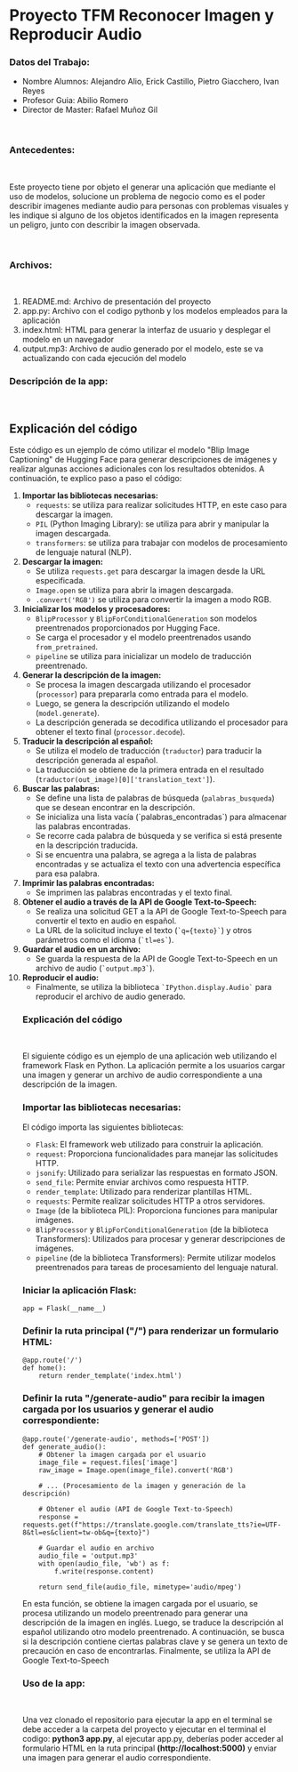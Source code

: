 <h1>Proyecto TFM Reconocer Imagen y Reproducir Audio</h1>

<h3>Datos del Trabajo:</h3>

<ul>
<li>Nombre Alumnos: Alejandro Alio, Erick Castillo, Pietro Giacchero, Ivan Reyes</li>
<li>Profesor Guia: Abilio Romero</li>
<li>Director de Master: Rafael Muñoz Gil</li>
</ul><br>

<h3>Antecedentes:</h3><br>

<p>Este proyecto tiene por objeto el generar una aplicación que mediante el uso de modelos, solucione un problema de negocio como es el poder describir imagenes mediante audio para personas con problemas visuales y les indique si alguno de los objetos identificados en la imagen representa un peligro, junto con describir la imagen observada.</p> <br>

<h3>Archivos:</h3><br>

<ol>
  <li>README.md: Archivo de presentación del proyecto</li>
  <li>app.py: Archivo con el codigo pythonb y los  modelos empleados para la aplicación</li>
  <li>index.html: HTML para generar la interfaz de usuario y desplegar el modelo en un navegador</li>
  <li>output.mp3: Archivo de audio generado por el modelo, este se va actualizando con cada ejecución del modelo</li>
</ol>

<h3>Descripción de la app:</h3><br>

<h2>Explicación del código</h2>

<p>Este código es un ejemplo de cómo utilizar el modelo "Blip Image Captioning" de Hugging Face para generar descripciones de imágenes y realizar algunas acciones adicionales con los resultados obtenidos. A continuación, te explico paso a paso el código:</p>

<ol>
  <li><strong>Importar las bibliotecas necesarias:</strong>
    <ul>
      <li><code>requests</code>: se utiliza para realizar solicitudes HTTP, en este caso para descargar la imagen.</li>
      <li><code>PIL</code> (Python Imaging Library): se utiliza para abrir y manipular la imagen descargada.</li>
      <li><code>transformers</code>: se utiliza para trabajar con modelos de procesamiento de lenguaje natural (NLP).</li>
    </ul>
  </li>

  <li><strong>Descargar la imagen:</strong>
    <ul>
      <li>Se utiliza <code>requests.get</code> para descargar la imagen desde la URL especificada.</li>
      <li><code>Image.open</code> se utiliza para abrir la imagen descargada.</li>
      <li><code>.convert('RGB')</code> se utiliza para convertir la imagen a modo RGB.</li>
    </ul>
  </li>

  <li><strong>Inicializar los modelos y procesadores:</strong>
    <ul>
      <li><code>BlipProcessor</code> y <code>BlipForConditionalGeneration</code> son modelos preentrenados proporcionados por Hugging Face.</li>
      <li>Se carga el procesador y el modelo preentrenados usando <code>from_pretrained</code>.</li>
      <li><code>pipeline</code> se utiliza para inicializar un modelo de traducción preentrenado.</li>
    </ul>
  </li>

  <li><strong>Generar la descripción de la imagen:</strong>
    <ul>
      <li>Se procesa la imagen descargada utilizando el procesador (<code>processor</code>) para prepararla como entrada para el modelo.</li>
      <li>Luego, se genera la descripción utilizando el modelo (<code>model.generate</code>).</li>
      <li>La descripción generada se decodifica utilizando el procesador para obtener el texto final (<code>processor.decode</code>).</li>
    </ul>
  </li>

  <li><strong>Traducir la descripción al español:</strong>
    <ul>
      <li>Se utiliza el modelo de traducción (<code>traductor</code>) para traducir la descripción generada al español.</li>
      <li>La traducción se obtiene de la primera entrada en el resultado (<code>traductor(out_image)[0]['translation_text']</code>).</li>
    </ul>
  </li>

  <li><strong>Buscar las palabras:</strong>
    <ul>
      <li>Se define una lista de palabras de búsqueda (<code>palabras_busqueda</code>) que se desean encontrar en la descripción.</li>
      <li>Se inicializa una lista vacía (`palabras_encontradas`) para almacenar las palabras encontradas.</li>
      <li>Se recorre cada palabra de búsqueda y se verifica si está presente en la descripción traducida.</li>
      <li>Si se encuentra una palabra, se agrega a la lista de palabras encontradas y se actualiza el texto con una advertencia específica para esa palabra.</li>
    </ul>
  </li>
  
  <li><strong>Imprimir las palabras encontradas:</strong>
    <ul>
      <li>Se imprimen las palabras encontradas y el texto final.</li>
    </ul>
  </li>

  <li><strong>Obtener el audio a través de la API de Google Text-to-Speech:</strong>
    <ul>
      <li>Se realiza una solicitud GET a la API de Google Text-to-Speech para convertir el texto en audio en español.</li>
      <li>La URL de la solicitud incluye el texto (<code>`q={texto}`</code>) y otros parámetros como el idioma (<code>`tl=es`</code>).</li>
    </ul>
  </li>

  <li><strong>Guardar el audio en un archivo:</strong>
    <ul>
      <li>Se guarda la respuesta de la API de Google Text-to-Speech en un archivo de audio (<code>`output.mp3`</code>).</li>
    </ul>
  </li>

<li><strong>Reproducir el audio:</strong>
    <ul>
      <li>Finalmente, se utiliza la biblioteca <code>`IPython.display.Audio`</code> para reproducir el archivo de audio generado.</li>
    </ul>
  </li>

<!-- Explicación del codigo -->

<h3>Explicación del código</h3><br>

<p>El siguiente código es un ejemplo de una aplicación web utilizando el framework Flask en Python. La aplicación permite a los usuarios cargar una imagen y generar un archivo de audio correspondiente a una descripción de la imagen.</p>

<h3>Importar las bibliotecas necesarias:</h3>

<p>El código importa las siguientes bibliotecas:</p>

<ul>
  <li><code>Flask</code>: El framework web utilizado para construir la aplicación.</li>
  <li><code>request</code>: Proporciona funcionalidades para manejar las solicitudes HTTP.</li>
  <li><code>jsonify</code>: Utilizado para serializar las respuestas en formato JSON.</li>
  <li><code>send_file</code>: Permite enviar archivos como respuesta HTTP.</li>
  <li><code>render_template</code>: Utilizado para renderizar plantillas HTML.</li>
  <li><code>requests</code>: Permite realizar solicitudes HTTP a otros servidores.</li>
  <li><code>Image</code> (de la biblioteca PIL): Proporciona funciones para manipular imágenes.</li>
  <li><code>BlipProcessor</code> y <code>BlipForConditionalGeneration</code> (de la biblioteca Transformers): Utilizados para procesar y generar descripciones de imágenes.</li>
  <li><code>pipeline</code> (de la biblioteca Transformers): Permite utilizar modelos preentrenados para tareas de procesamiento del lenguaje natural.</li>
</ul>

<h3>Iniciar la aplicación Flask:</h3>

<pre><code>app = Flask(__name__)
</code></pre>

<h3>Definir la ruta principal ("/") para renderizar un formulario HTML:</h3>

<pre><code>@app.route('/')
def home():
    return render_template('index.html')
</code></pre>

<h3>Definir la ruta "/generate-audio" para recibir la imagen cargada por los usuarios y generar el audio correspondiente:</h3>

<pre><code>@app.route('/generate-audio', methods=['POST'])
def generate_audio():
    # Obtener la imagen cargada por el usuario
    image_file = request.files['image']
    raw_image = Image.open(image_file).convert('RGB')

    # ... (Procesamiento de la imagen y generación de la descripción)

    # Obtener el audio (API de Google Text-to-Speech)
    response = requests.get(f"https://translate.google.com/translate_tts?ie=UTF-8&amp;tl=es&amp;client=tw-ob&amp;q={texto}")

    # Guardar el audio en archivo
    audio_file = 'output.mp3'
    with open(audio_file, 'wb') as f:
        f.write(response.content)

    return send_file(audio_file, mimetype='audio/mpeg')
</code></pre>

<p>En esta función, se obtiene la imagen cargada por el usuario, se procesa utilizando un modelo preentrenado para generar una descripción de la imagen en inglés. Luego, se traduce la descripción al español utilizando otro modelo preentrenado. A continuación, se busca si la descripción contiene ciertas palabras clave y se genera un texto de precaución en caso de encontrarlas. Finalmente, se utiliza la API de Google Text-to-Speech

<h3>Uso de la app:</h3><br>

<p>Una vez clonado el repositorio para ejecutar la app en el terminal se debe acceder a la carpeta del proyecto y ejecutar en el terminal el codigo: <strong>python3 app.py</strong>, al ejecutar app.py, deberías poder acceder al formulario HTML en la ruta principal <strong>(http://localhost:5000)</strong> y enviar una imagen para generar el audio correspondiente.</p>
  